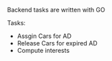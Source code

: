 Backend tasks are written with GO

Tasks:
* Assgin Cars for AD
* Release Cars for expired AD
* Compute interests
